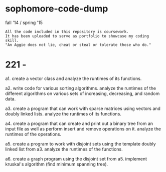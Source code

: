 # sophomore-code-dump

fall '14 / spring '15

    All the code included in this repository is coursework. 
    It has been uploaded to serve as portfolio to showcase my coding skill. 
    "An Aggie does not lie, cheat or steal or tolerate those who do."

# 221 -

a1. create a vector class and analyze the runtimes of its functions.

a2. write code for various sorting algorithms. analyze the runtimes of the different algorithms on various sets of increasing, decreasing, and random data.

a3. create a program that can work with sparse matrices using vectors and doubly linked lists. analyze the runtimes of its functions.

a4. create a program that can create and print out a binary tree from an input file as well as perform insert and remove operations on it. analyze the runtimes of the operations.

a5. create a program to work with disjoint sets using the template doubly linked list from a3. analyze the runtimes of the functions.

a6. create a graph program using the disjoint set from a5. implement kruskal's algorithm (find minimum spanning tree).